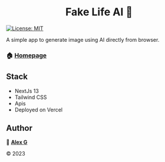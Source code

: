 <h1 align="center">Fake Life AI 🤖</h1>
<p>
  <a href="#" target="_blank">
    <img alt="License: MIT" src="https://img.shields.io/badge/License-MIT-green.svg" />
  </a>
</p>


A simple app to generate image using AI directly from browser.

### 🏠 [Homepage](https://fake-life-ai.vercel.app)


## Stack
  - NextJs 13
  - Tailwind CSS
  - Apis
  - Deployed on Vercel


## Author

👤 **[Alex G](https://github.com/Xelaflash)**

© 2023
